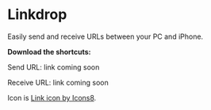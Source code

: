 # Linkdrop

Easily send and receive URLs between your PC and iPhone.

**Download the shortcuts:**

Send URL: link coming soon

Receive URL: link coming soon



Icon is [Link icon by Icons8](https://icons8.com/icons/set/link).
